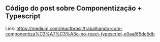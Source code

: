 ## Código do post sobre Componentização + Typescript

Link: https://medium.com/reactbrasil/trabalhando-com-componentiza%C3%A7%C3%A3o-no-react-typescript-e0aa8f5de5db

